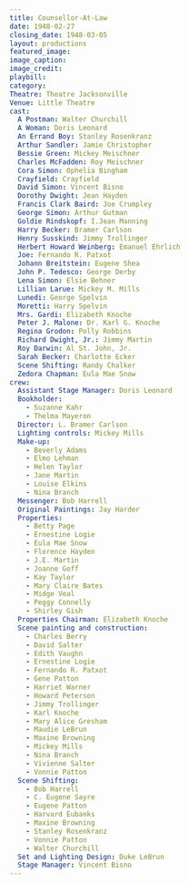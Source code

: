 ```yaml
---
title: Counsellor-At-Law
date: 1948-02-27
closing_date: 1948-03-05
layout: productions
featured_image: 
image_caption:
image_credit:
playbill: 
category: 
Theatre: Theatre Jacksonville
Venue: Little Theatre
cast:
  A Postman: Walter Churchill
  A Woman: Doris Leonard
  An Errand Boy: Stanley Rosenkranz
  Arthur Sandler: Jamie Christopher
  Bessie Green: Mickey Meischner
  Charles McFadden: Roy Meischner
  Cora Simon: Ophelia Bingham
  Crayfield: Crayfield
  David Simon: Vincent Bisno
  Dorothy Dwight: Jean Hayden
  Francis Clark Baird: Joe Crumpley
  George Simon: Arthur Gutman
  Goldie Rindskopf: I.Jean Manning
  Harry Becker: Bramer Carlson
  Henry Susskind: Jimmy Trollinger
  Herbert Howard Weinberg: Emanuel Ehrlich
  Joe: Fernando R. Patxot
  Johann Breitstein: Eugene Shea
  John P. Tedesco: George Derby
  Lena Simon: Elsie Behner
  Lillian Larue: Mickey M. Mills
  Lunedi: George Spelvin
  Moretti: Harry Spelvin
  Mrs. Gardi: Elizabeth Knoche
  Peter J. Malone: Dr. Karl G. Knoche
  Regina Grodon: Polly Robbins
  Richard Dwight, Jr.: Jimmy Martin
  Roy Darwin: Al St. John, Jr.
  Sarah Becker: Charlotte Ecker
  Scene Shifting: Randy Chalker
  Zedora Chapman: Eula Mae Snow
crew:
  Assistant Stage Manager: Doris Leonard
  Bookholder:
    - Suzanne Kahr
    - Thelma Mayeron
  Director: L. Bramer Carlson
  Lighting controls: Mickey Mills
  Make-up:
    - Beverly Adams
    - Elmo Lehman
    - Helen Taylor
    - Jane Martin
    - Louise Elkins
    - Nina Branch
  Messenger: Bob Harrell
  Original Paintings: Jay Harder
  Properties:
    - Betty Page
    - Ernestine Logie
    - Eula Mae Snow
    - Florence Hayden
    - J.E. Martin
    - Joanne Goff
    - Kay Taylor
    - Mary Claire Bates
    - Midge Veal
    - Peggy Connelly
    - Shirley Gish
  Properties Chairman: Elizabeth Knoche
  Scene painting and construction:
    - Charles Berry
    - David Salter
    - Edith Vaughn
    - Ernestine Logie
    - Fernando R. Patxot
    - Gene Patton
    - Harriet Warner
    - Howard Peterson
    - Jimmy Trollinger
    - Karl Knoche
    - Mary Alice Gresham
    - Maudie LeBrun
    - Maxine Browning
    - Mickey Mills
    - Nina Branch
    - Vivienne Salter
    - Vonnie Patton
  Scene Shifting:
    - Bob Harrell
    - C. Eugene Sayre
    - Eugene Patton
    - Harvard Eubanks
    - Maxine Browning
    - Stanley Rosenkranz
    - Vonnie Patton
    - Walter Churchill
  Set and Lighting Design: Duke LeBrun
  Stage Manager: Vincent Bisno
---
```



